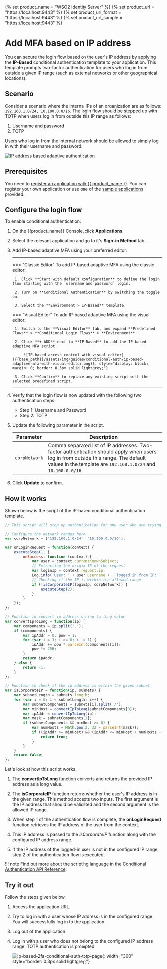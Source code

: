 {% set product_name = "WSO2 Identity Server" %}
{% set product_url = "https://localhost:9443" %}
{% set product_url_format = "https://localhost:9443" %}
{% set product_url_sample = "https://localhost:9443" %}

# Add MFA based on IP address

You can secure the login flow based on the user's IP address by applying the **IP-Based** conditional authentication template to your application. This template prompts two-factor authentication for users who log in from outside a given IP range (such as external networks or other geographical locations).

## Scenario

Consider a scenario where the internal IPs of an organization are as follows: `192.168.1.0/24, 10.100.0.0/16`. The login flow should be stepped up with TOTP when users log in from outside this IP range as follows:

1. Username and password
2. TOTP

Users who log in from the internal network should be allowed to simply log in with their username and password.

![IP address based adaptive authentication]({{base_path}}/assets/img/guides/conditional-auth/ip-based-adaptive-auth.png)

## Prerequisites

You need to [register an application with {{ product_name }}]({{base_path}}/guides/applications/). You can register your own application or use one of the [sample applications]({{base_path}}/get-started/try-samples/) provided.

## Configure the login flow

To enable conditional authentication:

1. On the {{product_name}} Console, click **Applications**.

2. Select the relevant application and go to it's **Sign-in Method** tab.

3. Add IP-based adaptive MFA using your preferred editor:

    ---
    === "Classic Editor"
        To add IP-based adaptive MFA using the classic editor:

        1. Click **Start with default configuration** to define the login flow starting with the `username and password` login.

        2. Turn on **Conditional Authentication** by switching the toggle on.

        3. Select the **Environment > IP-Based** template.

    === "Visual Editor"
        To add IP-based adaptive MFA using the visual editor:

        1. Switch to the **Visual Editor** tab, and expand **Predefined Flows** > **Conditional Login Flows** > **Environment**.

        2. Click **+ ADD** next to **IP-Based** to add the IP-based adaptive MFA script.

            ![IP-based access control with visual editor]({{base_path}}/assets/img/guides/conditional-auth/ip-based-adaptive-mfa-with-visual-editor.png){: style="display: block; margin: 0; border: 0.3px solid lightgrey;"}

        3. Click **Confirm** to replace any existing script with the selected predefined script.

    ---

4. Verify that the login flow is now updated with the following two authentication steps:

    - Step 1: Username and Password
    - Step 2: TOTP

5. Update the following parameter in the script.

    <table>
        <thead>
            <tr>
                <th>Parameter</th>
                <th>Description</th>
            </tr>
        </thead>
        <tbody>
            <tr>
                <td><code>corpNetwork</code></td>
                <td>Comma separated list of IP addresses. Two-factor authentication should apply when users log in from outside this range. The default values in the template are <code>192.168.1.0/24</code> and <code>10.100.0.0/16</code>.</td>
            </tr>
        </tbody>
    </table>

6. Click **Update** to confirm.

## How it works

Shown below is the script of the IP-based conditional authentication template.

```js
// This script will step up authentication for any user who are trying to log in outside from the configured network

// Configure the network ranges here
var corpNetwork = ['192.168.1.0/24', '10.100.0.0/16'];

var onLoginRequest = function(context) {
    executeStep(1, {
        onSuccess: function (context) {
            var user = context.currentKnownSubject;
            // Extracting the origin IP of the request
            var loginIp = context.request.ip;
            Log.info('User: ' + user.username + ' logged in from IP: ' + loginIp);
            // Checking if the IP is within the allowed range
            if (!isCorporateIP(loginIp, corpNetwork)) {
                executeStep(2);
            }
        }
    });
};

// Function to convert ip address string to long value
var convertIpToLong = function(ip) {
    var components = ip.split('.');
    if (components) {
        var ipAddr = 0, pow = 1;
        for (var i = 3; i >= 0; i -= 1) {
            ipAddr += pow * parseInt(components[i]);
            pow *= 256;
        }
        return ipAddr;
    } else {
        return -1;
    }
};

// Function to check if the ip address is within the given subnet
var isCorporateIP = function(ip, subnets) {
    var subnetLength = subnets.length;
    for (var i = 0; i < subnetLength; i++) {
        var subnetComponents = subnets[i].split('/');
        var minHost = convertIpToLong(subnetComponents[0]);
        var ipAddr = convertIpToLong(ip);
        var mask = subnetComponents[1];
        if (subnetComponents && minHost >= 0) {
            var numHosts = Math.pow(2, 32 - parseInt(mask));
            if ((ipAddr >= minHost) && (ipAddr <= minHost + numHosts - 1)) {
                return true;
            }
        }
    }
    return false;
};
```

Let's look at how this script works.

1. The **convertIpToLong** function converts and returns the provided IP address as a long value.

2. The **isCorporateIP** function returns whether the user's IP address is in the given range. This method accepts two inputs. The
first argument is the IP address that should be validated and the second argument is the allowed IP range.

3. When step 1 of the authentication flow is complete, the **onLoginRequest** function retrieves the IP
address of the user from the context.

4. This IP address is passed to the _isCorporateIP_ function along with the
configured IP address range.

5. If the IP address of the logged-in user is not in the configured IP range, step 2 of the authentication flow is
executed.

!!! note
    Find out more about the scripting language in the [Conditional Authentication API Reference]({{base_path}}/references/conditional-auth/api-reference/).

## Try it out

Follow the steps given below.

1. Access the application URL.

2. Try to log in with a user whose IP address is in the configured range. You will successfully log in to the application.

3. Log out of the application.

4. Log in with a user who does not belong to the configured IP address range. TOTP authentication is prompted.

    ![ip-based-2fa-conditional-auth-totp-page]({{base_path}}/assets/img/guides/conditional-auth/totp-step-up.png){: width="300" style="border: 0.3px solid lightgrey;"}
